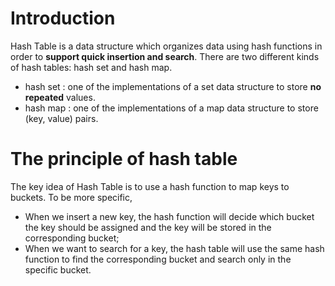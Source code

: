 # Introduction
Hash Table is a data structure which organizes data using hash functions in order to <strong>support quick insertion and search</strong>. There are two different kinds of hash tables: hash set and hash map.
- hash set : one of the implementations of a set data structure to store <strong>no repeated</strong> values.
- hash map : one of the implementations of a map data structure to store (key, value) pairs.
# The principle of hash table
The key idea of Hash Table is to use a hash function to map keys to buckets. To be more specific,
- When we insert a new key, the hash function will decide which bucket the key should be assigned and the key will be stored in the corresponding bucket;
- When we want to search for a key, the hash table will use the same hash function to find the corresponding bucket and search only in the specific bucket.

